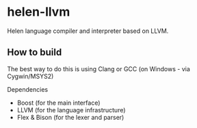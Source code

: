 # helen-llvm
Helen language compiler and interpreter based on LLVM.

## How to build
The best way to do this is using Clang or GCC (on Windows - via Cygwin/MSYS2)

Dependencies
* Boost (for the main interface)
* LLVM (for the language infrastructure)
* Flex & Bison (for the lexer and parser)
